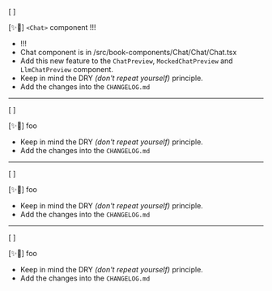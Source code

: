 [ ]

[✨🏀] `<Chat>` component !!!

-   !!!
-   Chat component is in /src/book-components/Chat/Chat/Chat.tsx
-   Add this new feature to the `ChatPreview`, `MockedChatPreview` and `LlmChatPreview` component.
-   Keep in mind the DRY _(don't repeat yourself)_ principle.
-   Add the changes into the `CHANGELOG.md`

---

[ ]

[✨🏀] foo

-   Keep in mind the DRY _(don't repeat yourself)_ principle.
-   Add the changes into the `CHANGELOG.md`

---

[ ]

[✨🏀] foo

-   Keep in mind the DRY _(don't repeat yourself)_ principle.
-   Add the changes into the `CHANGELOG.md`

---

[ ]

[✨🏀] foo

-   Keep in mind the DRY _(don't repeat yourself)_ principle.
-   Add the changes into the `CHANGELOG.md`
